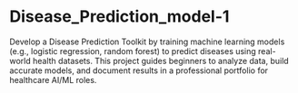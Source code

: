 # Disease_Prediction_model-1
Develop a Disease Prediction Toolkit by training machine learning models (e.g., logistic regression, random forest) to predict diseases using real-world health datasets. This project guides beginners to analyze data, build accurate models, and document results in a professional portfolio for healthcare AI/ML roles.
